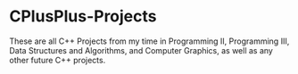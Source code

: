 # CPlusPlus-Projects
These are all C++ Projects from my time in Programming II, Programming III, Data Structures and Algorithms, and Computer Graphics, as well as any other future C++ projects.
